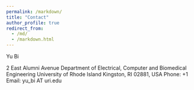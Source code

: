 ```yaml
---
permalink: /markdown/
title: "Contact"
author_profile: true
redirect_from: 
  - /md/
  - /markdown.html
---
```


Yu Bi

2 East Alumni Avenue
Department of Electrical, Computer and Biomedical Engineering
University of Rhode Island 
Kingston, RI 02881, USA
Phone: +1 
Email: yu_bi AT uri.edu
